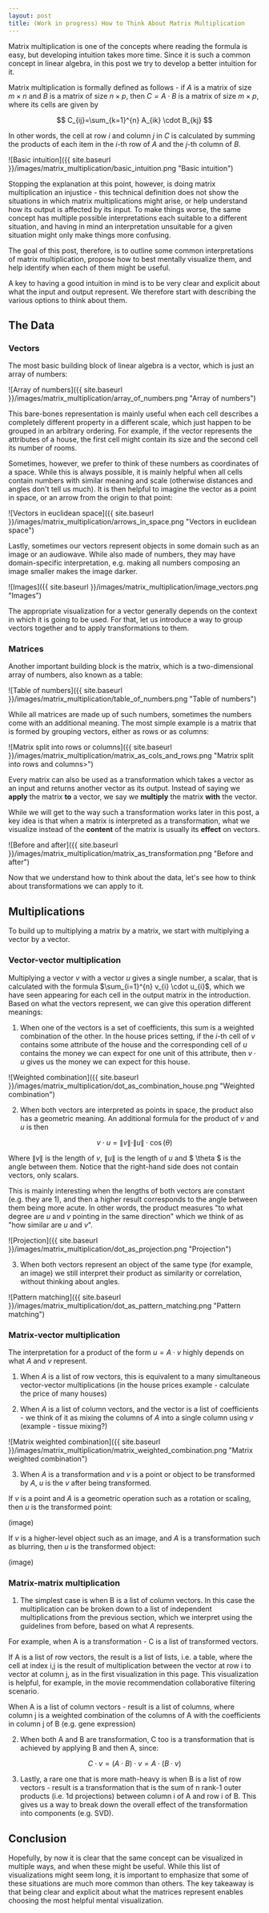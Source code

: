 ```yaml
---
layout: post
title: (Work in progress) How to Think About Matrix Multiplication
---
```


Matrix multiplication is one of the concepts where reading the formula is easy, but developing intuition takes more time. Since it is such a common concept in linear algebra, in this post we try to develop a better intuition for it.

Matrix multiplication is formally defined as follows - if $A$ is a matrix of size $m \times n$ and $B$ is a matrix of size $n \times p$, then $C = A \cdot B$ is a matrix of size $m \times p$, where its cells are given by

$$ C_{ij}=\sum_{k=1}^{n} A_{ik} \cdot B_{kj} $$

In other words, the cell at row $i$ and column $j$ in $C$ is calculated by summing the products of each item in the $i$-th row of $A$ and the $j$-th column of $B$.

![Basic intuition]({{ site.baseurl }}/images/matrix_multiplication/basic_intuition.png "Basic intuition")

Stopping the explanation at this point, however, is doing matrix multiplication an injustice - this technical definition does not show the situations in which matrix multiplications might arise, or help understand how its output is affected by its input. To make things worse, the same concept has multiple possible interpretations each suitable to a different situation, and having in mind an interpretation unsuitable for a given situation might only make things more confusing.

The goal of this post, therefore, is to outline some common interpretations of matrix multiplication, propose how to best mentally visualize them, and help identify when each of them might be useful.

A key to having a good intuition in mind is to be very clear and explicit about what the input and output represent. We therefore start with describing the various options to think about them.

## The Data

### Vectors

The most basic building block of linear algebra is a vector, which is just an array of numbers:

![Array of numbers]({{ site.baseurl }}/images/matrix_multiplication/array_of_numbers.png "Array of numbers")

This bare-bones representation is mainly useful when each cell describes a completely different property in a different scale, which just happen to be grouped in an arbitrary ordering. For example, if the vector represents the attributes of a house, the first cell might contain its size and the second cell its number of rooms.

Sometimes, however, we prefer to think of these numbers as coordinates of a space. While this is always possible, it is mainly helpful when all cells contain numbers with similar meaning and scale (otherwise distances and angles don't tell us much). It is then helpful to imagine the vector as a point in space, or an arrow from the origin to that point:

![Vectors in euclidean space]({{ site.baseurl }}/images/matrix_multiplication/arrows_in_space.png "Vectors in euclidean space")

Lastly, sometimes our vectors represent objects in some domain such as an image or an audiowave. While also made of numbers, they may have domain-specific interpretation, e.g. making all numbers composing an image smaller makes the image darker.

![Images]({{ site.baseurl }}/images/matrix_multiplication/image_vectors.png "Images")

The appropriate visualization for a vector generally depends on the context in which it is going to be used. For that, let us introduce a way to group vectors together and to apply transformations to them.

### Matrices

Another important building block is the matrix, which is a two-dimensional array of numbers, also known as a table:

![Table of numbers]({{ site.baseurl }}/images/matrix_multiplication/table_of_numbers.png "Table of numbers")

While all matrices are made up of such numbers, sometimes the numbers come with an additional meaning. The most simple example is a matrix that is formed by grouping vectors, either as rows or as columns:

![Matrix split into rows or columns]({{ site.baseurl }}/images/matrix_multiplication/matrix_as_cols_and_rows.png "Matrix split into rows and columns>")

Every matrix can also be used as a transformation which takes a vector as an input and returns another vector as its output. Instead of saying we **apply** the matrix **to** a vector, we say we **multiply** the matrix **with** the vector. 

While we will get to the way such a transformation works later in this post, a key idea is that when a matrix is interpreted as a transformation, what we visualize instead of the **content** of the matrix is usually its **effect** on vectors.

![Before and after]({{ site.baseurl }}/images/matrix_multiplication/matrix_as_transformation.png "Before and after")

Now that we understand how to think about the data, let's see how to think about transformations we can apply to it. 

## Multiplications

To build up to multiplying a matrix by a matrix, we start with multiplying a vector by a vector.

### Vector-vector multiplication

Multiplying a vector $v$ with a vector $u$ gives a single number, a scalar, that is calculated with the formula $\sum_{i=1}^{n} v_{i} \cdot u_{i}$, which we have seen appearing for each cell in the output matrix in the introduction. Based on what the vectors represent, we can give this operation different meanings: 

1. When one of the vectors is a set of coefficients, this sum is a weighted combination of the other. In the house prices setting, if the $i$-th cell of $v$ contains some attribute of the house and the corresponding cell of $u$ contains the money we can expect for one unit of this attribute, then $v \cdot u$ gives us the money we can expect for this house.

![Weighted combination]({{ site.baseurl }}/images/matrix_multiplication/dot_as_combination_house.png "Weighted combination")

2. When both vectors are interpreted as points in space, the product also has a geometric meaning. 
An additional formula for the product of $v$ and $u$ is then

$$ v \cdot u = \|v\| \cdot \|u\| \cdot \cos(\theta) $$

Where 
$\|v\|$ is the length of $v$, $\|u\|$ is the length of $u$ and $ \theta $ is the angle between them. Notice that the right-hand side does not contain vectors, only scalars. 

This is mainly interesting when the lengths of both vectors are constant (e.g. they are 1), and then a higher result corresponds to the angle between them being more acute. In other words, the product measures "to what degree are $u$ and $v$ pointing in the same direction" which we think of as "how similar are $u$ and $v$".

![Projection]({{ site.baseurl }}/images/matrix_multiplication/dot_as_projection.png "Projection")

3. When both vectors represent an object of the same type (for example, an image) we still interpret their product as similarity or correlation, without thinking about angles.

![Pattern matching]({{ site.baseurl }}/images/matrix_multiplication/dot_as_pattern_matching.png "Pattern matching")

### Matrix-vector multiplication

The interpretation for a product of the form $u = A \cdot v$ highly depends on what $A$ and $v$ represent.

1. When $A$ is a list of row vectors, this is equivalent to a many simultaneous vector-vector multiplications (in the house prices example - calculate the price of many houses)

2. When $A$ is a list of column vectors, and the vector is a list of coefficients - we think of it as mixing the columns of $A$ into a single column using $v$  (example - tissue mixing?)

![Matrix weighted combination]({{ site.baseurl }}/images/matrix_multiplication/matrix_weighted_combination.png "Matrix weighted combination")

3. When $A$ is a transformation and $v$ is a point or object to be transformed by $A$, $u$ is the $v$ after being transformed.  

If $v$ is a point and $A$ is a geometric operation such as a rotation or scaling, then $u$ is the transformed point:

(image)

If $v$ is a higher-level object such as an image, and $A$ is a transformation such as blurring, then $u$ is the transformed object:

(image)

### Matrix-matrix multiplication

1. The simplest case is when B is a list of column vectors. In this case the multiplication can be broken down to a list of independent multiplications from the previous section, which we interpret using the guidelines from before, based on what $A$ represents.

For example, when A is a transformation - C is a list of transformed vectors.

If A is a list of row vectors, the result is a list of lists, i.e. a table, where the cell at index i,j is the result of multiplication between the vector at row i to vector at column j, as in the first visualization in this page. This visualization is helpful, for example, in the movie recommendation collaborative filtering scenario. 

When A is a list of column vectors - result is a list of columns, where column j is a weighted combination of the columns of A with the coefficients in column j of B (e.g. gene expression)

2. When both A and B are transformation, C too is a transformation that is achieved by applying B and then A, since:

$$C \cdot v = (A \cdot B) \cdot v = A \cdot (B \cdot v)$$

3. Lastly, a rare one that is more math-heavy is when B is a list of row vectors - result is a transformation that is the sum of n rank-1 outer products (i.e. 1d projections) between column i of A and row i of B. This gives us a way to break down the overall effect of the transformation into components (e.g. SVD).

## Conclusion

Hopefully, by now it is clear that the same concept can be visualized in multiple ways, and when these might be useful. While this list of visualizations might seem long, it is important to emphasize that some of these situations are much more common than others. The key takeaway is that being clear and explicit about what the matrices represent enables choosing the most helpful mental visualization.
